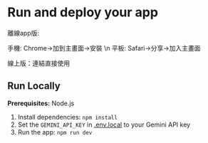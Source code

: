 # Run and deploy your app
離線app版:

手機:   Chrome→加到主畫面→安裝 \n
平板:   Safari→分享→加入主畫面

線上版：連結直接使用


## Run Locally

**Prerequisites:**  Node.js


1. Install dependencies:
   `npm install`
2. Set the `GEMINI_API_KEY` in [.env.local](.env.local) to your Gemini API key
3. Run the app:
   `npm run dev`

